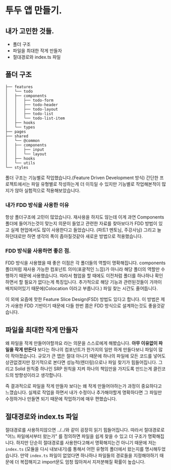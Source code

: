 # 투두 앱 만들기.

## 내가 고민한 것들.

- 폴더 구조
- 파일을 최대한 작게 만들자
- 절대경로와 index.ts 파일

## 폴더 구조

```
├── features
│   └── todo
│   ├── components
│   │   ├── todo-form
│   │   ├── todo-header
│   │   ├── todo-layout
│   │   ├── todo-list
│   │   └── todo-list-item
│   ├── hooks
│   └── types
├── pages
├── shared
│   └── @common
│   ├── components
│   │   ├── input
│   │   └── layout
│   ├── hooks
│   └── utils
└── styles
```

폴더 구조는 기능별로 작업했습니다.(Feature Driven Development 방식) 간단한 프로젝트에서는 파일 유형별로 작성하는게 더 이득일 수 있지만 기능별로 작업해본적이 많지가 않아 실험적으로 적용해보았습니다.

### 내가 FDD 방식을 사용한 이유

항상 폴더구조에 고민이 많았습니다. 재사용을 하지도 않는데 이게 과연 Components 폴더에 들어가는것이 맞는지 의문이 들었고 관련한 자료를 찾아보다가 FDD 방법이 있고 실제 현업에서도 많이 사용한다고 들었습니다. (파트1 멘토님, 주강사님)
그리고 늘 하던대로만 하면 생각의 폭이 좁아질것같아 새로운 방법으로 적용했습니다.

### FDD 방식을 사용하면 좋은 점.

FDD 방식을 사용했을 때 좋은 이점은 각 폴더들의 역할이 명확해집니다. components 폴더처럼 재사용 가능한 컴포넌트 의미(포괄적인 느낌)가 아니라 해당 폴더의 역할만 수행하기 때문에 사용했습니다. 따라서 협업을 할 때에도 이전처럼 폴더를 하나하나 확인하면서 할 필요가 없다는게 특징입니다. 추가적으로 해당 기능과 관련된것들이 가까이 배치되어있기 때문에(Colocation 이라고 부릅니다.) 파일 찾는 시간도 줄어듭니다.

이 외에 요즘에 핫한 Feature Slice Design(FSD) 방법도 있다고 합니다. 이 방법은 제가 사용한 FDD 기반이기 때문에 다들 한번 쯤은 FDD 방식으로 설계하는것도 좋을것같습니다.

## 파일을 최대한 작게 만들자

왜 파일을 작게 만들어야할까요 라는 의문을 스스로에게 해봤습니다. **아무 이유없이 파일을 작게 만든다** 보다는 하나의 컴포넌트가 한가지의 일만 하게 만들다보니 파일이 많이 작아졌습니다. 규모가 큰 앱은 절대 아니기 때문에 하나의 파일에 모든 코드를 넣어도 상관없겠지만 장기적으로 본다면 성능적(렌더링)으로나 파일 찾기가 힘들어집니다. 그리고 Solid 원칙중 하나인 SRP 원칙을 지켜 하나의 책임만을 가지도록 만드는게 클린코드의 방향성이라고 생각합니다.

즉 결과적으로 파일을 작게 만들자 보다는 왜 작게 만들어야하는가 과정이 중요하다고 느꼈습니다. 실제로 작업을 하면서 내가 수정이나 추가해야할게 명확하다면 그 파일만 수정하거나 만들면 되기 때문에 작업하기에 매우 편했습니다.

## 절대경로와 index.ts 파일

절대경로를 사용하지않으면 ../../와 같이 굉장히 읽기 힘들어집니다. 따라서 절대경로로 "어느 파일에서부터 왔는가" 를 정의하면 파일을 쉽게 찾을 수 있고 더 구조가 명확해집니다. 하지만 단순히 절대경로를 사용한다고해서 명확해지는건 아니기 때문에 저는 `index.ts` (모듈을 다시 내보내기)를 통해서 어떤 유형의 폴더에서 왔는지를 명시해두었습니다. 만약 `index.ts` 파일이 없었다면 하나하나 파일들의 경로들을 지정해야하기 때문에 더 복잡해지고 import문도 엄청 많아져서 지저분해질 확률이 높습니다.
